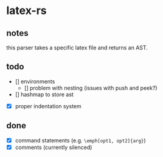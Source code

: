 # latex-rs

## notes

this parser takes a specific latex file and returns an AST.

## todo
- [] environments
    - [] problem with nesting (issues with push and peek?)
- [] hashmap to store ast
- [x] proper indentation system

## done

- [x] command statements (e.g. `\emph[opt1, opt2]{arg}`)
- [x] comments (currently silenced)